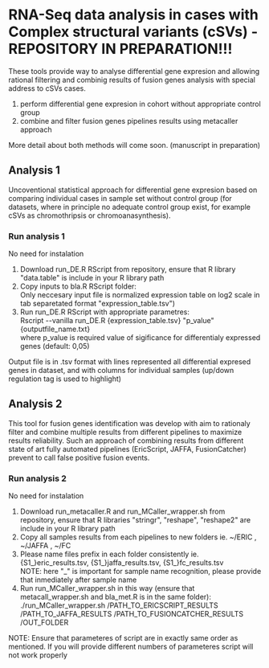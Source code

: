 # RNA-Seq data analysis in cases with Complex structural variants (cSVs) - REPOSITORY IN PREPARATION!!!
These tools provide way to analyse differential gene expresion and allowing rational filtering and combinig results of fusion genes analysis with special address to cSVs cases. 

  1) perform differential gene expresion in cohort without appropriate control group
  2) combine and filter fusion genes pipelines results using metacaller approach

More detail about both methods will come soon. (manuscript in preparation)
  
## Analysis 1
Uncoventional statistical approach for differential gene expresion based on comparing individual cases in sample set without control group (for datasets, where in principle no adequate control group exist, for example cSVs as chromothripsis or chromoanasynthesis).

### Run analysis 1
No need for instalation
  1) Download run_DE.R RScript from repository, ensure that R library "data.table" is include in your R library path
  2) Copy inputs to bla.R RScript folder:
     <br /> Only neccesary input file is normalized expression table on log2 scale in tab separetated format          "expression_table.tsv")
  3) Run run_DE.R RScript with appropriate parametres:
     <br /> Rscript --vanilla run_DE.R {expression_table.tsv} "p_value" {outputfile_name.txt}
     <br /> where p_value is required value of sigificance for differentialy expressed genes (default: 0,05)         

Output file is in .tsv format with lines represented all differential expresed genes in dataset, and with columns for individual samples (up/down regulation tag is used to highlight)
 
## Analysis 2
This tool for fusion genes identification was develop with aim to rationaly filter and combine multiple results from different pipelines to maximize results reliability. Such an approach of combining results from different state of art fully automated pipelines (EricScript, JAFFA, FusionCatcher) prevent to call false positive fusion events.

### Run analysis 2
No need for instalation
   1) Download run_metacaller.R and run_MCaller_wrapper.sh from repository, ensure that R libraries "stringr", "reshape", "reshape2" are include in your R library path
   2) Copy all samples results from each pipelines to new folders ie. ~/ERIC , ~/JAFFA , ~/FC
   3) Please name files prefix in each folder consistently ie. {S1_}eric_results.tsv, {S1_}jaffa_results.tsv,     {S1_}fc_results.tsv
   <br /> NOTE: here "_" is important for sample name recognition, please provide that inmediately after sample name
   4) Run run_MCaller_wrapper.sh in this way (ensure that metacall_wrapper.sh and bla_met.R is in the same folder):
      ./run_MCaller_wrapper.sh /PATH_TO_ERICSCRIPT_RESULTS /PATH_TO_JAFFA_RESULTS /PATH_TO_FUSIONCATCHER_RESULTS /OUT_FOLDER
      
   NOTE: Ensure that parameteres of script are in exactly same order as mentioned. If you will provide different numbers of parameteres script will not work properly   



